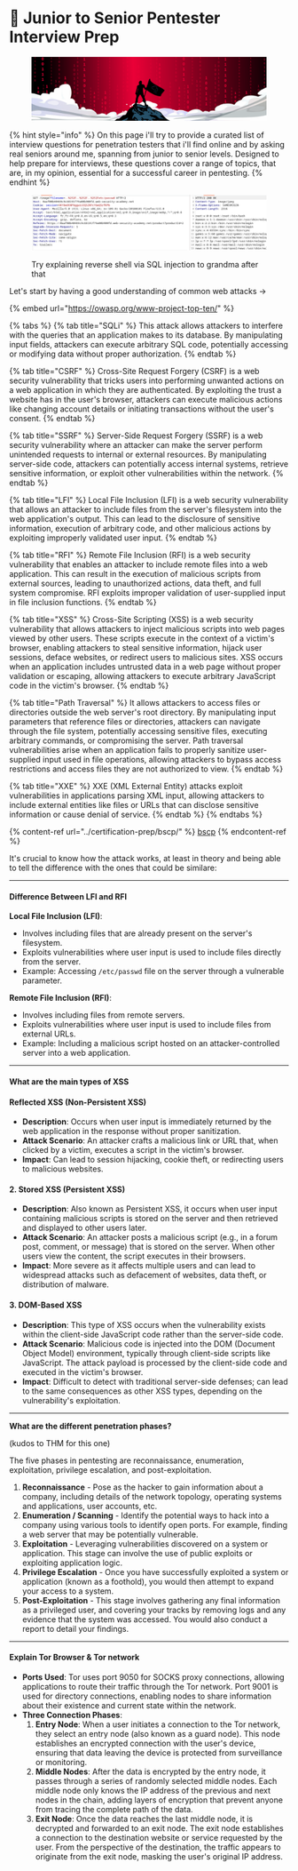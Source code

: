 # 👴 Junior to Senior Pentester Interview Prep

<figure><img src="../.gitbook/assets/image (2) (1) (1) (1) (1) (1) (1) (2) (1) (1) (1) (1).png" alt=""><figcaption></figcaption></figure>

{% hint style="info" %}
On this page i'll try to provide a curated list of interview questions for penetration testers that i'll find online and by asking real seniors around me, spanning from junior to senior levels. Designed to help prepare for interviews, these questions cover a range of topics, that are, in my opinion, essential for a successful career in pentesting.
{% endhint %}

<figure><img src="../.gitbook/assets/image (29).png" alt=""><figcaption><p>Try explaining reverse shell via SQL injection to grandma after that</p></figcaption></figure>

Let's start by having a good understanding of common web attacks ->

{% embed url="https://owasp.org/www-project-top-ten/" %}

{% tabs %}
{% tab title="SQLi" %}
This attack allows attackers to interfere with the queries that an application makes to its database. By manipulating input fields, attackers can execute arbitrary SQL code, potentially accessing or modifying data without proper authorization.
{% endtab %}

{% tab title="CSRF" %}
Cross-Site Request Forgery (CSRF) is a web security vulnerability that tricks users into performing unwanted actions on a web application in which they are authenticated. By exploiting the trust a website has in the user's browser, attackers can execute malicious actions like changing account details or initiating transactions without the user's consent.
{% endtab %}

{% tab title="SSRF" %}
Server-Side Request Forgery (SSRF) is a web security vulnerability where an attacker can make the server perform unintended requests to internal or external resources. By manipulating server-side code, attackers can potentially access internal systems, retrieve sensitive information, or exploit other vulnerabilities within the network.
{% endtab %}

{% tab title="LFI" %}
Local File Inclusion (LFI) is a web security vulnerability that allows an attacker to include files from the server's filesystem into the web application's output. This can lead to the disclosure of sensitive information, execution of arbitrary code, and other malicious actions by exploiting improperly validated user input.
{% endtab %}

{% tab title="RFI" %}
Remote File Inclusion (RFI) is a web security vulnerability that enables an attacker to include remote files into a web application. This can result in the execution of malicious scripts from external sources, leading to unauthorized actions, data theft, and full system compromise. RFI exploits improper validation of user-supplied input in file inclusion functions.
{% endtab %}

{% tab title="XSS" %}
Cross-Site Scripting (XSS) is a web security vulnerability that allows attackers to inject malicious scripts into web pages viewed by other users. These scripts execute in the context of a victim's browser, enabling attackers to steal sensitive information, hijack user sessions, deface websites, or redirect users to malicious sites. XSS occurs when an application includes untrusted data in a web page without proper validation or escaping, allowing attackers to execute arbitrary JavaScript code in the victim's browser.
{% endtab %}

{% tab title="Path Traversal" %}
It allows attackers to access files or directories outside the web server's root directory. By manipulating input parameters that reference files or directories, attackers can navigate through the file system, potentially accessing sensitive files, executing arbitrary commands, or compromising the server. Path traversal vulnerabilities arise when an application fails to properly sanitize user-supplied input used in file operations, allowing attackers to bypass access restrictions and access files they are not authorized to view.
{% endtab %}

{% tab title="XXE" %}
XXE (XML External Entity) attacks exploit vulnerabilities in applications parsing XML input, allowing attackers to include external entities like files or URLs that can disclose sensitive information or cause denial of service.
{% endtab %}
{% endtabs %}

{% content-ref url="../certification-prep/bscp/" %}
[bscp](../certification-prep/bscp/)
{% endcontent-ref %}

It's crucial to know how the attack works, at least in theory and being able to tell the difference with the ones that could be similare:

***

#### Difference Between LFI and RFI

**Local File Inclusion (LFI)**:

* Involves including files that are already present on the server's filesystem.
* Exploits vulnerabilities where user input is used to include files directly from the server.
* Example: Accessing `/etc/passwd` file on the server through a vulnerable parameter.

**Remote File Inclusion (RFI)**:

* Involves including files from remote servers.
* Exploits vulnerabilities where user input is used to include files from external URLs.
* Example: Including a malicious script hosted on an attacker-controlled server into a web application.

***

#### What are the main types of XSS

#### Reflected XSS (Non-Persistent XSS)

* **Description**: Occurs when user input is immediately returned by the web application in the response without proper sanitization.
* **Attack Scenario**: An attacker crafts a malicious link or URL that, when clicked by a victim, executes a script in the victim's browser.
* **Impact**: Can lead to session hijacking, cookie theft, or redirecting users to malicious websites.

#### 2. Stored XSS (Persistent XSS)

* **Description**: Also known as Persistent XSS, it occurs when user input containing malicious scripts is stored on the server and then retrieved and displayed to other users later.
* **Attack Scenario**: An attacker posts a malicious script (e.g., in a forum post, comment, or message) that is stored on the server. When other users view the content, the script executes in their browsers.
* **Impact**: More severe as it affects multiple users and can lead to widespread attacks such as defacement of websites, data theft, or distribution of malware.

#### 3. DOM-Based XSS

* **Description**: This type of XSS occurs when the vulnerability exists within the client-side JavaScript code rather than the server-side code.
* **Attack Scenario**: Malicious code is injected into the DOM (Document Object Model) environment, typically through client-side scripts like JavaScript. The attack payload is processed by the client-side code and executed in the victim's browser.
* **Impact**: Difficult to detect with traditional server-side defenses; can lead to the same consequences as other XSS types, depending on the vulnerability's exploitation.

***

**What are the different penetration phases?**&#x20;

(kudos to THM for this one)

The five phases in pentesting are reconnaissance, enumeration, exploitation, privilege escalation, and post-exploitation.

1. **Reconnaissance** - Pose as the hacker to gain information about a company, including details of the network topology, operating systems and applications, user accounts, etc.
2. **Enumeration / Scanning** - Identify the potential ways to hack into a company using various tools to identify open ports. For example, finding a web server that may be potentially vulnerable.
3. **Exploitation** - Leveraging vulnerabilities discovered on a system or application. This stage can involve the use of public exploits or exploiting application logic.
4. **Privilege Escalation** - Once you have successfully exploited a system or application (known as a foothold), you would then attempt to expand your access to a system.
5. **Post-Exploitation** - This stage involves gathering any final information as a privileged user, and covering your tracks by removing logs and any evidence that the system was accessed. You would also conduct a report to detail your findings.

***

#### Explain Tor Browser & Tor network

* **Ports Used**: Tor uses port 9050 for SOCKS proxy connections, allowing applications to route their traffic through the Tor network. Port 9001 is used for directory connections, enabling nodes to share information about their existence and current state within the network.
* **Three Connection Phases**:
  1. **Entry Node**: When a user initiates a connection to the Tor network, they select an entry node (also known as a guard node). This node establishes an encrypted connection with the user's device, ensuring that data leaving the device is protected from surveillance or monitoring.
  2. **Middle Nodes**: After the data is encrypted by the entry node, it passes through a series of randomly selected middle nodes. Each middle node only knows the IP address of the previous and next nodes in the chain, adding layers of encryption that prevent anyone from tracing the complete path of the data.
  3. **Exit Node**: Once the data reaches the last middle node, it is decrypted and forwarded to an exit node. The exit node establishes a connection to the destination website or service requested by the user. From the perspective of the destination, the traffic appears to originate from the exit node, masking the user's original IP address.

<figure><img src="broken-reference" alt=""><figcaption></figcaption></figure>
